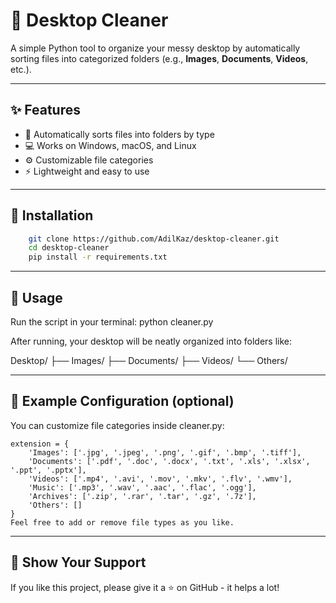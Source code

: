 # 🧹 Desktop Cleaner

A simple Python tool to organize your messy desktop by automatically sorting files into categorized folders (e.g., **Images**, **Documents**, **Videos**, etc.).

---

## ✨ Features

- 📁 Automatically sorts files into folders by type  
- 💻 Works on Windows, macOS, and Linux  
- ⚙️ Customizable file categories  
- ⚡ Lightweight and easy to use  

---

## 🚀 Installation

```bash
    git clone https://github.com/AdilKaz/desktop-cleaner.git
    cd desktop-cleaner
    pip install -r requirements.txt
```
---

## 🧠 Usage
    
Run the script in your terminal:
python cleaner.py

After running, your desktop will be neatly organized into folders like:

Desktop/
├── Images/
├── Documents/
├── Videos/
└── Others/

---

## 🧩 Example Configuration (optional)

You can customize file categories inside cleaner.py:

    extension = {
        'Images': ['.jpg', '.jpeg', '.png', '.gif', '.bmp', '.tiff'],
        'Documents': ['.pdf', '.doc', '.docx', '.txt', '.xls', '.xlsx', '.ppt', '.pptx'],
        'Videos': ['.mp4', '.avi', '.mov', '.mkv', '.flv', '.wmv'],
        'Music': ['.mp3', '.wav', '.aac', '.flac', '.ogg'],
        'Archives': ['.zip', '.rar', '.tar', '.gz', '.7z'],
        'Others': []
    }
    Feel free to add or remove file types as you like.

---

## 🌟 Show Your Support

If you like this project, please give it a ⭐ on GitHub - it helps a lot!